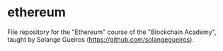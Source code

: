 # ethereum

File repository for the "Ethereum" course of the "Blockchain Academy", taught by Solange Gueiros (https://github.com/solangegueiros).

